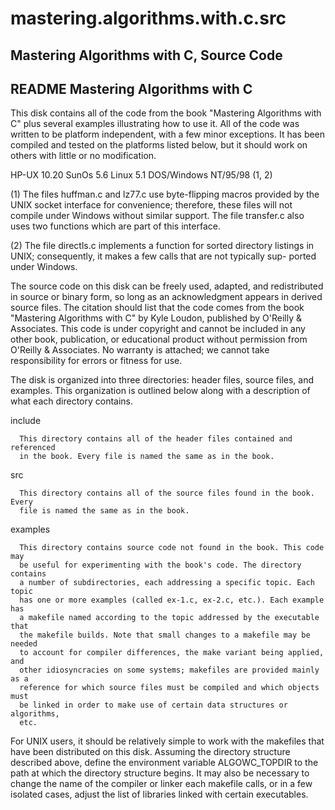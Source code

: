 # mastering.algorithms.with.c.src
Mastering Algorithms with C, Source Code
------------------------------------------------------------------------------
README
Mastering Algorithms with C
------------------------------------------------------------------------------

This disk contains all of the code from the book "Mastering Algorithms with C"
plus several examples illustrating how to use it.  All of the code was written
to be platform independent, with a few minor exceptions.  It has been compiled
and tested  on the platforms listed below,  but it should work  on others with
little or no modification.

   HP-UX 10.20
   SunOs 5.6 
   Linux 5.1
   DOS/Windows NT/95/98 (1, 2)

   (1) The files huffman.c and lz77.c use byte-flipping macros provided by the
       UNIX socket interface for convenience; therefore, these  files will not
       compile under Windows without similar support. The file transfer.c also
       uses two functions which are part of this interface.

   (2) The file directls.c implements a function for sorted directory listings
       in UNIX; consequently, it makes a few calls that are not typically sup-
       ported under Windows.

The source code on this disk can be freely used, adapted, and redistributed in
source or  binary form, so long as an acknowledgment appears in derived source
files. The citation should list that the code comes from the  book  "Mastering
Algorithms with C"  by Kyle Loudon,  published by O'Reilly & Associates.  This
code is under copyright and cannot be included in any other book, publication,
or  educational product  without  permission  from  O'Reilly & Associates.  No
warranty is attached; we cannot take responsibility for errors or  fitness for
use.

The disk is organized into three directories: header files, source files,  and
examples. This organization is outlined below along with a description of what
each directory contains.

   include

      This directory contains all of the header files contained and referenced
      in the book. Every file is named the same as in the book.

   src 

      This directory contains all of the source files found in the book. Every
      file is named the same as in the book.

   examples

      This directory contains source code not found in the book. This code may
      be useful for experimenting with the book's code. The directory contains
      a number of subdirectories, each addressing a specific topic. Each topic
      has one or more examples (called ex-1.c, ex-2.c, etc.). Each example has
      a makefile named according to the topic addressed by the executable that
      the makefile builds. Note that small changes to a makefile may be needed
      to account for compiler differences, the make variant being applied, and
      other idiosyncracies on some systems; makefiles are provided mainly as a
      reference for which source files must be compiled and which objects must
      be linked in order to make use of certain data structures or algorithms,
      etc.

For UNIX users, it should be relatively simple to work with the makefiles that
have been distributed on this disk. Assuming the directory structure described
above, define the environment variable ALGOWC_TOPDIR  to the path at which the
directory structure begins. It may also be necessary to change the name of the
compiler or linker each makefile calls, or in a few isolated cases, adjust the
list of libraries linked with certain executables.
